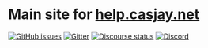 # Main site for [help.casjay.net](http://help.casjay.net)  
  
  
[![GitHub issues](https://img.shields.io/github/issues-raw/casjaysdev-sites/help.casjay.net.svg)](https://github.com/casjaysdev-sites/help.casjay.net/issues) 
[![Gitter](https://img.shields.io/gitter/room/casjay/public.svg)](https://gitter.im/casjay/public?utm_source=share-link&utm_medium=link&utm_campaign=share-link) 
[![Discourse status](https://img.shields.io/discourse/https/forum.casjay.us/status.svg)](https://forum.casjay.us) 
[![Discord](https://img.shields.io/discord/430838999876108289.svg)](https://discord.gg/z2wS84v)  
